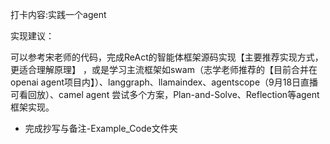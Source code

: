 打卡内容:实践一个agent

实现建议：

  

可以参考宋老师的代码，完成ReAct的智能体框架源码实现【主要推荐实现方式，更适合理解原理】
，或是学习主流框架如swam（志学老师推荐的【目前合并在openai agent项目内】）、langgraph、llamaindex、agentscope（9月18日直播可看回放）、camel agent
尝试多个方案，Plan-and-Solve、Reflection等agent框架实现。

- 完成抄写与备注-Example_Code文件夹